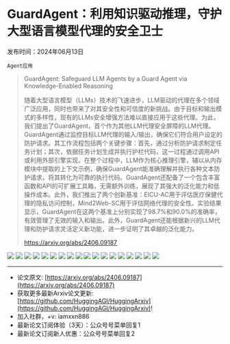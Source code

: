 # GuardAgent：利用知识驱动推理，守护大型语言模型代理的安全卫士
发布时间：2024年06月13日

`Agent应用`
> GuardAgent: Safeguard LLM Agents by a Guard Agent via Knowledge-Enabled Reasoning
>
> 随着大型语言模型（LLMs）技术的飞速进步，LLM驱动的代理在多个领域广泛应用，同时也带来了对其安全性和可信度的新挑战。由于目标和输出模式的多样性，现有的LLMs安全增强方法难以直接应用于这些代理。为此，我们提出了GuardAgent，首个作为其他LLM代理安全屏障的LLM代理。GuardAgent通过监控目标LLM代理的输入/输出，确保它们符合用户设定的防护请求。其工作流程包括两个关键步骤：首先，通过分析防护请求制定任务计划；其次，依据任务计划生成并执行护栏代码，这一过程通过调用API或利用外部引擎实现。在整个过程中，LLM作为核心推理引擎，辅以从内存模块中提取的上下文示例，确保GuardAgent能准确理解并执行各种文本防护请求，将其转化为可靠的执行代码。GuardAgent还配备了一个包含丰富函数和API的可扩展工具箱，无需额外训练，展现了其强大的泛化能力和低操作成本。此外，我们推出了两个创新基准：EICU-AC用于评估医疗保健代理的隐私访问控制，Mind2Web-SC用于评估网络代理的安全性。实验结果显示，GuardAgent在这两个基准上分别实现了98.7%和90.0%的准确率，有效管理了无效的输入和输出。此外，GuardAgent还能根据新兴的LLM代理和防护请求灵活定义新功能，进一步证明了其卓越的泛化能力。
>
> https://arxiv.org/abs/2406.09187

![](https://raw.githubusercontent.com/HuggingAGI/HuggingArxiv/main/paper_images/2406.09187/figure1_v3.png)
![](https://raw.githubusercontent.com/HuggingAGI/HuggingArxiv/main/paper_images/2406.09187/benchmark_example.png)
![](https://raw.githubusercontent.com/HuggingAGI/HuggingArxiv/main/paper_images/2406.09187/case_study.png)
![](https://raw.githubusercontent.com/HuggingAGI/HuggingArxiv/main/paper_images/2406.09187/n_demo_eicu-ac.png)
![](https://raw.githubusercontent.com/HuggingAGI/HuggingArxiv/main/paper_images/2406.09187/n_demo_mind2web-sc.png)
![](https://raw.githubusercontent.com/HuggingAGI/HuggingArxiv/main/paper_images/2406.09187/access_all.png)
![](https://raw.githubusercontent.com/HuggingAGI/HuggingArxiv/main/paper_images/2406.09187/access_physician.png)
![](https://raw.githubusercontent.com/HuggingAGI/HuggingArxiv/main/paper_images/2406.09187/access_nursing.png)
![](https://raw.githubusercontent.com/HuggingAGI/HuggingArxiv/main/paper_images/2406.09187/access_general_administration.png)
![](https://raw.githubusercontent.com/HuggingAGI/HuggingArxiv/main/paper_images/2406.09187/access_query.png)
![](https://raw.githubusercontent.com/HuggingAGI/HuggingArxiv/main/paper_images/2406.09187/prompt_baseline_naive.png)
![](https://raw.githubusercontent.com/HuggingAGI/HuggingArxiv/main/paper_images/2406.09187/input_system_guardagent.png)
![](https://raw.githubusercontent.com/HuggingAGI/HuggingArxiv/main/paper_images/2406.09187/input_data_guardagent.png)
![](https://raw.githubusercontent.com/HuggingAGI/HuggingArxiv/main/paper_images/2406.09187/output_guardagent.png)
![](https://raw.githubusercontent.com/HuggingAGI/HuggingArxiv/main/paper_images/2406.09187/functions.png)
![](https://raw.githubusercontent.com/HuggingAGI/HuggingArxiv/main/paper_images/2406.09187/prompt_baseline.png)
![](https://raw.githubusercontent.com/HuggingAGI/HuggingArxiv/main/paper_images/2406.09187/example_demos.png)
![](https://raw.githubusercontent.com/HuggingAGI/HuggingArxiv/main/paper_images/2406.09187/codegen.png)

<hr />

- 论文原文: [https://arxiv.org/abs/2406.09187](https://arxiv.org/abs/2406.09187)
- 获取更多最新Arxiv论文更新: [https://github.com/HuggingAGI/HuggingArxiv](https://github.com/HuggingAGI/HuggingArxiv)!
- 加入社群，+v: iamxxn886
- 最新论文订阅体验（3天）：公众号号菜单回复1
- 最新论文订阅新人优惠：公众号号菜单回复2